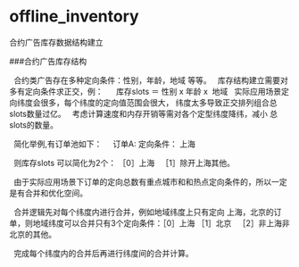 # offline_inventory
合约广告库存数据结构建立

###合约广告库存结构

   合约类广告存在多种定向条件：性别，年龄，地域 等等。
   库存结构建立需要对多有定向条件求正交，例：
      库存slots ＝ 性别 x 年龄 x  地域
   实际应用场景定向纬度会很多，每个纬度的定向值范围会很大， 纬度太多导致正交排列组合总slots数量过亿。
   考虑计算速度和内存开销等需对各个定型纬度降纬，减小 总slots的数量。
   
   简化举例,有订单池如下：
     订单A: 定向条件： 上海
     
   则库存slots 可以简化为2个： ［0］上海   ［1］除开上海其他。
   
   由于实际应用场景下订单的定向总数有重点城市和和热点定向条件的，所以一定是有合并和优化空间。
   
   合并逻辑先对每个纬度内进行合并，例如地域纬度上只有定向 上海，北京的订单，则地域纬度可以合并只有3个定向条件：［0］上海  ［1］北京   ［2］非上海非北京的其他。
   
   完成每个纬度内的合并后再进行纬度间的合并计算。
   
      
      
